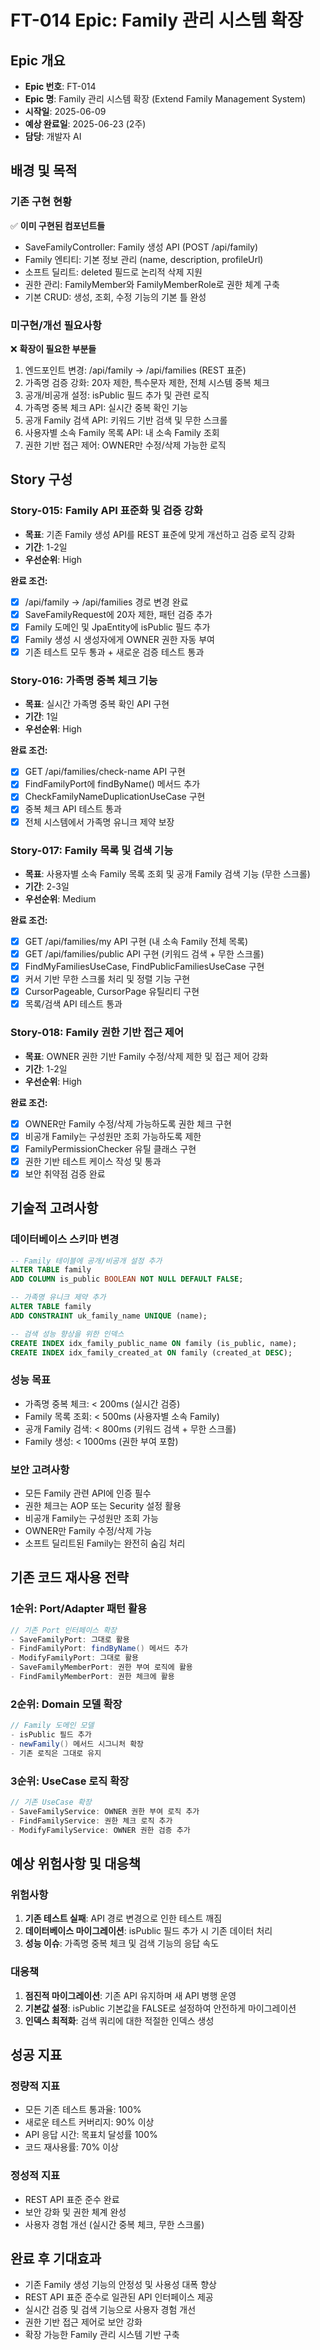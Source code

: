 # FT-014 Epic: Family 관리 시스템 확장

## Epic 개요
- **Epic 번호**: FT-014
- **Epic 명**: Family 관리 시스템 확장 (Extend Family Management System)
- **시작일**: 2025-06-09
- **예상 완료일**: 2025-06-23 (2주)
- **담당**: 개발자 AI

## 배경 및 목적

### 기존 구현 현황
✅ **이미 구현된 컴포넌트들**
- SaveFamilyController: Family 생성 API (POST /api/family)
- Family 엔티티: 기본 정보 관리 (name, description, profileUrl)
- 소프트 딜리트: deleted 필드로 논리적 삭제 지원
- 권한 관리: FamilyMember와 FamilyMemberRole로 권한 체계 구축
- 기본 CRUD: 생성, 조회, 수정 기능의 기본 틀 완성

### 미구현/개선 필요사항
❌ **확장이 필요한 부분들**
1. 엔드포인트 변경: /api/family → /api/families (REST 표준)
2. 가족명 검증 강화: 20자 제한, 특수문자 제한, 전체 시스템 중복 체크
3. 공개/비공개 설정: isPublic 필드 추가 및 관련 로직
4. 가족명 중복 체크 API: 실시간 중복 확인 기능
5. 공개 Family 검색 API: 키워드 기반 검색 및 무한 스크롤
6. 사용자별 소속 Family 목록 API: 내 소속 Family 조회
7. 권한 기반 접근 제어: OWNER만 수정/삭제 가능한 로직

## Story 구성

### Story-015: Family API 표준화 및 검증 강화
- **목표**: 기존 Family 생성 API를 REST 표준에 맞게 개선하고 검증 로직 강화
- **기간**: 1-2일
- **우선순위**: High

**완료 조건:**
- [x] /api/family → /api/families 경로 변경 완료
- [x] SaveFamilyRequest에 20자 제한, 패턴 검증 추가
- [x] Family 도메인 및 JpaEntity에 isPublic 필드 추가
- [x] Family 생성 시 생성자에게 OWNER 권한 자동 부여
- [x] 기존 테스트 모두 통과 + 새로운 검증 테스트 통과

### Story-016: 가족명 중복 체크 기능
- **목표**: 실시간 가족명 중복 확인 API 구현
- **기간**: 1일
- **우선순위**: High

**완료 조건:**
- [x] GET /api/families/check-name API 구현
- [x] FindFamilyPort에 findByName() 메서드 추가
- [x] CheckFamilyNameDuplicationUseCase 구현
- [x] 중복 체크 API 테스트 통과
- [x] 전체 시스템에서 가족명 유니크 제약 보장

### Story-017: Family 목록 및 검색 기능
- **목표**: 사용자별 소속 Family 목록 조회 및 공개 Family 검색 기능 (무한 스크롤)
- **기간**: 2-3일
- **우선순위**: Medium

**완료 조건:**
- [x] GET /api/families/my API 구현 (내 소속 Family 전체 목록)
- [x] GET /api/families/public API 구현 (키워드 검색 + 무한 스크롤)
- [x] FindMyFamiliesUseCase, FindPublicFamiliesUseCase 구현
- [x] 커서 기반 무한 스크롤 처리 및 정렬 기능 구현
- [x] CursorPageable, CursorPage 유틸리티 구현
- [x] 목록/검색 API 테스트 통과

### Story-018: Family 권한 기반 접근 제어
- **목표**: OWNER 권한 기반 Family 수정/삭제 제한 및 접근 제어 강화
- **기간**: 1-2일
- **우선순위**: High

**완료 조건:**
- [x] OWNER만 Family 수정/삭제 가능하도록 권한 체크 구현
- [x] 비공개 Family는 구성원만 조회 가능하도록 제한
- [x] FamilyPermissionChecker 유틸 클래스 구현
- [x] 권한 기반 테스트 케이스 작성 및 통과
- [x] 보안 취약점 검증 완료

## 기술적 고려사항

### 데이터베이스 스키마 변경
```sql
-- Family 테이블에 공개/비공개 설정 추가
ALTER TABLE family 
ADD COLUMN is_public BOOLEAN NOT NULL DEFAULT FALSE;

-- 가족명 유니크 제약 추가
ALTER TABLE family 
ADD CONSTRAINT uk_family_name UNIQUE (name);

-- 검색 성능 향상을 위한 인덱스
CREATE INDEX idx_family_public_name ON family (is_public, name);
CREATE INDEX idx_family_created_at ON family (created_at DESC);
```

### 성능 목표
- 가족명 중복 체크: < 200ms (실시간 검증)
- Family 목록 조회: < 500ms (사용자별 소속 Family)
- 공개 Family 검색: < 800ms (키워드 검색 + 무한 스크롤)
- Family 생성: < 1000ms (권한 부여 포함)

### 보안 고려사항
- 모든 Family 관련 API에 인증 필수
- 권한 체크는 AOP 또는 Security 설정 활용
- 비공개 Family는 구성원만 조회 가능
- OWNER만 Family 수정/삭제 가능
- 소프트 딜리트된 Family는 완전히 숨김 처리

## 기존 코드 재사용 전략

### 1순위: Port/Adapter 패턴 활용
```java
// 기존 Port 인터페이스 확장
- SaveFamilyPort: 그대로 활용
- FindFamilyPort: findByName() 메서드 추가
- ModifyFamilyPort: 그대로 활용
- SaveFamilyMemberPort: 권한 부여 로직에 활용
- FindFamilyMemberPort: 권한 체크에 활용
```

### 2순위: Domain 모델 확장
```java
// Family 도메인 모델
- isPublic 필드 추가
- newFamily() 메서드 시그니처 확장
- 기존 로직은 그대로 유지
```

### 3순위: UseCase 로직 확장
```java
// 기존 UseCase 확장
- SaveFamilyService: OWNER 권한 부여 로직 추가
- FindFamilyService: 권한 체크 로직 추가
- ModifyFamilyService: OWNER 권한 검증 추가
```

## 예상 위험사항 및 대응책

### 위험사항
1. **기존 테스트 실패**: API 경로 변경으로 인한 테스트 깨짐
2. **데이터베이스 마이그레이션**: isPublic 필드 추가 시 기존 데이터 처리
3. **성능 이슈**: 가족명 중복 체크 및 검색 기능의 응답 속도

### 대응책
1. **점진적 마이그레이션**: 기존 API 유지하며 새 API 병행 운영
2. **기본값 설정**: isPublic 기본값을 FALSE로 설정하여 안전하게 마이그레이션
3. **인덱스 최적화**: 검색 쿼리에 대한 적절한 인덱스 생성

## 성공 지표

### 정량적 지표
- 모든 기존 테스트 통과율: 100%
- 새로운 테스트 커버리지: 90% 이상
- API 응답 시간: 목표치 달성률 100%
- 코드 재사용률: 70% 이상

### 정성적 지표
- REST API 표준 준수 완료
- 보안 강화 및 권한 체계 완성
- 사용자 경험 개선 (실시간 중복 체크, 무한 스크롤)

## 완료 후 기대효과
- 기존 Family 생성 기능의 안정성 및 사용성 대폭 향상
- REST API 표준 준수로 일관된 API 인터페이스 제공
- 실시간 검증 및 검색 기능으로 사용자 경험 개선
- 권한 기반 접근 제어로 보안 강화
- 확장 가능한 Family 관리 시스템 기반 구축
